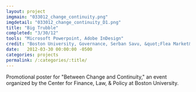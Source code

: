```yaml
---
layout: project
imgmain: "033012_change_continuity.png"
imgdetail: "033012_change_continuity_D1.png"
title: "Big Trubble"
completed: "3/30/12"
tools: "Microsoft Powerpoint, Adobe InDesign"
credit: "Boston University, Governance, Serban Savu, &quot;Flea Market&quot; (2012)"
date:   2012-03-30 00:00:00 -0500
categories: projects
permalink: /:categories/:title/
---
```

Promotional poster for "Between Change and Continuity," an event organized by the Center for Finance, Law, & Policy at Boston University.
